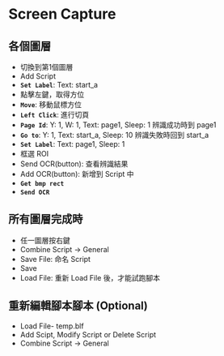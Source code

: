 # Screen Capture
## 各個圖層
- 切換到第1個圖層
- Add Script
- __`Set Label`__: Text: start_a
- 點擊左鍵，取得方位
- __`Move`__: 移動鼠標方位
- __`Left Click`__: 進行切頁
- __`Page Id`__: Y: 1, W: 1, Text: page1, Sleep: 1 辨識成功時到 page1
- __`Go to`__: Y: 1, Text: start_a, Sleep: 10 辨識失敗時回到 start_a
- __`Set Label`__: Text: page1, Sleep: 1
- 框選 ROI
- Send OCR(button): 查看辨識結果
- Add OCR(button): 新增到 Script 中
- __`Get bmp rect`__
- __`Send OCR`__

## 所有圖層完成時
- 任一圖層按右鍵
- Combine Script -> General
- Save File: 命名 Script
- Save
- Load File: 重新 Load File 後，才能試跑腳本

## 重新編輯腳本腳本 (Optional)
- Load File- temp.blf
- Add Scipt, Modify Script or Delete Script
- Combine Script -> General